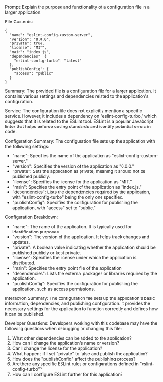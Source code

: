 Prompt: Explain the purpose and functionality of a configuration file in a larger application.

File Contents:
```
{
  "name": "eslint-config-custom-server",
  "version": "0.0.0",
  "private": true,
  "license": "MIT",
  "main": "index.js",
  "dependencies": {
    "eslint-config-turbo": "latest"
  },
  "publishConfig": {
    "access": "public"
  }
}
```

Summary:
The provided file is a configuration file for a larger application. It contains various settings and dependencies related to the application's configuration.

Service:
The configuration file does not explicitly mention a specific service. However, it includes a dependency on "eslint-config-turbo," which suggests that it is related to the ESLint tool. ESLint is a popular JavaScript linter that helps enforce coding standards and identify potential errors in code.

Configuration Summary:
The configuration file sets up the application with the following settings:
- "name": Specifies the name of the application as "eslint-config-custom-server."
- "version": Specifies the version of the application as "0.0.0."
- "private": Sets the application as private, meaning it should not be published publicly.
- "license": Specifies the license for the application as "MIT."
- "main": Specifies the entry point of the application as "index.js."
- "dependencies": Lists the dependencies required by the application, with "eslint-config-turbo" being the only one specified.
- "publishConfig": Specifies the configuration for publishing the application, with "access" set to "public."

Configuration Breakdown:
- "name": The name of the application. It is typically used for identification purposes.
- "version": The version of the application. It helps track changes and updates.
- "private": A boolean value indicating whether the application should be published publicly or kept private.
- "license": Specifies the license under which the application is distributed.
- "main": Specifies the entry point file of the application.
- "dependencies": Lists the external packages or libraries required by the application.
- "publishConfig": Specifies the configuration for publishing the application, such as access permissions.

Interaction Summary:
The configuration file sets up the application's basic information, dependencies, and publishing configuration. It provides the necessary settings for the application to function correctly and defines how it can be published.

Developer Questions:
Developers working with this codebase may have the following questions when debugging or changing this file:
1. What other dependencies can be added to the application?
2. How can I change the application's name or version?
3. Can I change the license for the application?
4. What happens if I set "private" to false and publish the application?
5. How does the "publishConfig" affect the publishing process?
6. Are there any specific ESLint rules or configurations defined in "eslint-config-turbo"?
7. How can I configure ESLint further for this application?
